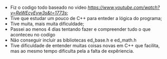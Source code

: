 - Fiz o codigo todo baseado no video *https://www.youtube.com/watch?v=ReWEcyEyw3s&t=1773s*;
- Tive que estudar um pouco de C++ para enteder a lógica do programa;
- Tive muita, mais muita dificuldade;
- Passei ao menos 4 dias tentando fazer e compreender tudo o que aconteceu no codígo
- Não conseguir incluir as bibliotecas ed_base.h e ed_math.h
- Tive dificuldade de entender muitas coisas novas em C++ que facilita, mas ao mesmo tempo dificulta pela a falta de expêriencia.
